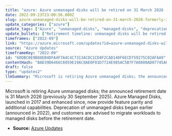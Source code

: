 ```yaml
---
title: "azure: Azure unmanaged disks will be retired on 31 March 2026 (formerly 30 September 2025)"
date: 2022-09-23T23:00:56.000Z
slug: azure-unmanaged-disks-will-be-retired-on-31-march-2026-formerly-30-september-2025
update_categories: ["azure"]
update_tags: ["Azure", "unmanaged-disks", "managed-disks", "deprecation", "migration", "cloud-infrastructure"]
update_bullets: ["Retirement timeline: unmanaged disks will be retired on 31 March 2026 (was previously 30 September 2025) — plan your migration accordingly.", "Reason: Azure Managed Disks (launched 2017) now offer full parity with unmanaged disks plus additional features and improvements.", "Immediate action: inventory any resources using unmanaged disks and prioritize migrations by risk, criticality, and complexity.", "Migration methods: migrate using the Azure Portal, Azure PowerShell, Azure CLI, or supported migration services/tools; validate the recommended Microsoft migration guidance for your scenario.", "Testing: run test migrations in lower environments, verify VM boot and data integrity, and validate performance and access patterns after conversion.", "Automation and IaC: update scripts, ARM/Bicep templates, Terraform configs, CI/CD pipelines and any tooling that references unmanaged storage or containerized VHDs.", "Backups and recovery: ensure recent backups/snapshots exist before migration and confirm restore procedures work with managed disks.", "Cost and performance: review pricing and performance options for managed disks (SKU choices, IOPS/throughput) and adjust VM configurations if needed.", "Dependencies: check third-party tools, monitoring, and disaster-recovery setups for compatibility with managed disks and update configurations.", "Support: engage Microsoft support or your account team early for complex migrations or if you need extended timelines or guidance."]
timeframes: ["2022-09"]
link: "https://azure.microsoft.com/updates?id=azure-unmanaged-disks-will-be-retired-on-30-september-2025"
source: "Azure Updates"
timeframeKey: "2022-09"
id: "6DDBC0E9B88EB4DFA4F7A4C4C7313ACDC1CD4F2CAD140F6ECD759275C02AFAA9"
contentHash: "BAD39D6466C6059E19AC8AE0F01D7724E985AC5B7F7A0808AD07745A60612880"
draft: false
type: "updates2"
llmSummary: "Microsoft is retiring Azure unmanaged disks; the announced retirement date is 31 March 2026 (previously 30 September 2025). Azure Managed Disks, launched in 2017 and enhanced since, now provide feature parity and additional capabilities. Deprecation of unmanaged disks began earlier (announced in 2022), and customers are advised to migrate workloads to managed disks before the retirement date."
---
```


Microsoft is retiring Azure unmanaged disks; the announced retirement date is 31 March 2026 (previously 30 September 2025). Azure Managed Disks, launched in 2017 and enhanced since, now provide feature parity and additional capabilities. Deprecation of unmanaged disks began earlier (announced in 2022), and customers are advised to migrate workloads to managed disks before the retirement date.

- **Source:** [Azure Updates](https://azure.microsoft.com/updates?id=azure-unmanaged-disks-will-be-retired-on-30-september-2025)
